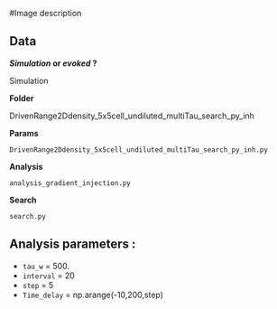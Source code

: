 #Image description

## Data
**_Simulation_ or _evoked_ ?**

Simulation

**Folder**

DrivenRange2Ddensity_5x5cell_undiluted_multiTau_search_py_inh

**Params**

`DrivenRange2Ddensity_5x5cell_undiluted_multiTau_search_py_inh.py`

**Analysis**

`analysis_gradient_injection.py`

**Search**

`search.py`

## Analysis parameters :

- `tau_w` = 500.
- `interval` = 20
- `step` = 5
- `Time_delay` = np.arange(-10,200,step)

